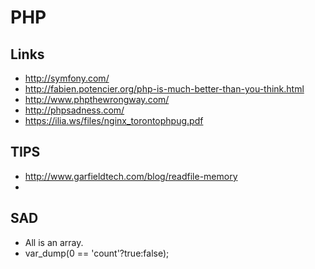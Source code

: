 PHP
===

Links
-----

 * http://symfony.com/
 * http://fabien.potencier.org/php-is-much-better-than-you-think.html
 * http://www.phpthewrongway.com/
 * http://phpsadness.com/
 * https://ilia.ws/files/nginx_torontophpug.pdf

TIPS
----

 * http://www.garfieldtech.com/blog/readfile-memory
 *


SAD
---

 * All is an array.
 * var_dump(0 == 'count'?true:false);